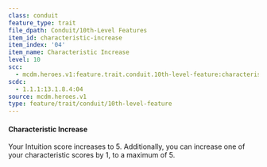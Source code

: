 ```yaml
---
class: conduit
feature_type: trait
file_dpath: Conduit/10th-Level Features
item_id: characteristic-increase
item_index: '04'
item_name: Characteristic Increase
level: 10
scc:
  - mcdm.heroes.v1:feature.trait.conduit.10th-level-feature:characteristic-increase
scdc:
  - 1.1.1:13.1.8.4:04
source: mcdm.heroes.v1
type: feature/trait/conduit/10th-level-feature
---
```


#### Characteristic Increase

Your Intuition score increases to 5. Additionally, you can increase one of your characteristic scores by 1, to a maximum of 5.
